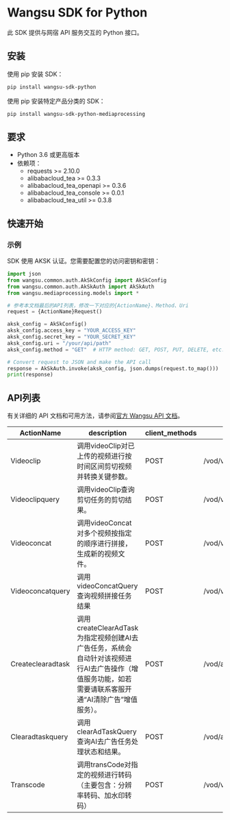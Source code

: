 # Wangsu SDK for Python

此 SDK 提供与网宿 API 服务交互的 Python 接口。

## 安装

使用 pip 安装 SDK：

```bash
pip install wangsu-sdk-python
```
使用 pip 安装特定产品分类的 SDK：

```bash
pip install wangsu-sdk-python-mediaprocessing
```


## 要求

- Python 3.6 或更高版本
- 依赖项：
  - requests >= 2.10.0
  - alibabacloud_tea >= 0.3.3
  - alibabacloud_tea_openapi >= 0.3.6
  - alibabacloud_tea_console >= 0.0.1
  - alibabacloud_tea_util >= 0.3.8

## 快速开始

### 示例

SDK 使用 AKSK 认证。您需要配置您的访问密钥和密钥：

```python
import json
from wangsu.common.auth.AkSkConfig import AkSkConfig
from wangsu.common.auth.AkSkAuth import AkSkAuth
from wangsu.mediaprocessing.models import *

# 参考本文档最后的API列表，修改一下对应的{ActionName}、Method、Uri
request = {ActionName}Request()

aksk_config = AkSkConfig()
aksk_config.access_key = "YOUR_ACCESS_KEY"
aksk_config.secret_key = "YOUR_SECRET_KEY"
aksk_config.uri = "/your/api/path"
aksk_config.method = "GET"  # HTTP method: GET, POST, PUT, DELETE, etc.

# Convert request to JSON and make the API call
response = AkSkAuth.invoke(aksk_config, json.dumps(request.to_map()))
print(response)

```


## API列表
有关详细的 API 文档和可用方法，请参阅[官方 Wangsu API 文档](https://www.wangsu.com/document/api-doc/Overview?productType=all)。

| ActionName | description | client_methods | uri |
| --- | --- | --- | --- |
| Videoclip | 调用videoClip对已上传的视频进行按时间区间剪切视频并转换关键参数。 | POST | /vod/videoManage/videoClip |
| Videoclipquery | 调用videoClip查询剪切任务的剪切结果。 | POST | /vod/videoManage/videoClipQuery |
| Videoconcat | 调用videoConcat对多个视频按指定的顺序进行拼接，生成新的视频文件。 | POST | /vod/videoManage/videoConcat |
| Videoconcatquery | 调用videoConcatQuery查询视频拼接任务结果 | POST | /vod/videoManage/videoConcatQuery |
| Createclearadtask | 调用createClearAdTask为指定视频创建AI去广告任务，系统会自动针对该视频进行AI去广告操作（增值服务功能，如若需要请联系客服开通“AI清除广告”增值服务）。 | POST | /vod/ai/createClearAdTask |
| Clearadtaskquery | 调用clearAdTaskQuery查询AI去广告任务处理状态和结果。 | POST | /vod/ai/clearAdTaskQuery |
| Transcode | 调用transCode对指定的视频进行转码（主要包含：分辨率转码、加水印转码） | POST | /vod/videoManage/transCode |